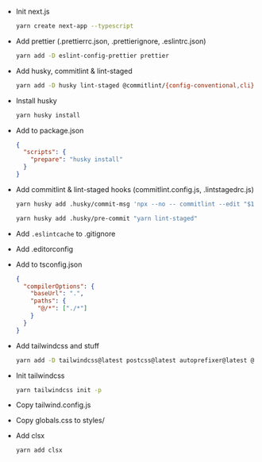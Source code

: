 - Init next.js

  ```bash
  yarn create next-app --typescript
  ```

- Add prettier (.prettierrc.json, .prettierignore, .eslintrc.json)

  ```bash
  yarn add -D eslint-config-prettier prettier
  ```

- Add husky, commitlint & lint-staged

  ```bash
  yarn add -D husky lint-staged @commitlint/{config-conventional,cli}
  ```

- Install husky

  ```bash
  yarn husky install
  ```

- Add to package.json

  ```json
  {
    "scripts": {
      "prepare": "husky install"
    }
  }
  ```

- Add commitlint & lint-staged hooks (commitlint.config.js, .lintstagedrc.js)

  ```bash
  yarn husky add .husky/commit-msg 'npx --no -- commitlint --edit "$1"'

  yarn husky add .husky/pre-commit "yarn lint-staged"
  ```

- Add `.eslintcache` to .gitignore

- Add .editorconfig

- Add to tsconfig.json

  ```json
  {
    "compilerOptions": {
      "baseUrl": ".",
      "paths": {
        "@/*": ["./*"]
      }
    }
  }
  ```

- Add tailwindcss and stuff

  ```bash
  yarn add -D tailwindcss@latest postcss@latest autoprefixer@latest @tailwindcss/aspect-ratio @tailwindcss/forms @tailwindcss/line-clamp @tailwindcss/typography
  ```

- Init tailwindcss

  ```bash
  yarn tailwindcss init -p
  ```

- Copy tailwind.config.js

- Copy globals.css to styles/

- Add clsx

  ```bash
  yarn add clsx
  ```
